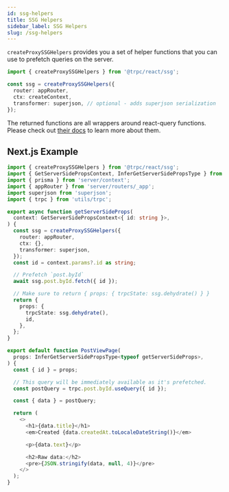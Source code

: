 ```yaml
---
id: ssg-helpers
title: SSG Helpers
sidebar_label: SSG Helpers
slug: /ssg-helpers
---
```


`createProxySSGHelpers` provides you a set of helper functions that you can use to prefetch queries on the server.

```ts
import { createProxySSGHelpers } from '@trpc/react/ssg';

const ssg = createProxySSGHelpers({
  router: appRouter,
  ctx: createContext,
  transformer: superjson, // optional - adds superjson serialization
});
```

The returned functions are all wrappers around react-query functions. Please check out [their docs](https://react-query.tanstack.com/overview) to learn more about them.

## Next.js Example

```ts title='pages/posts/[id].tsx'
import { createProxySSGHelpers } from '@trpc/react/ssg';
import { GetServerSidePropsContext, InferGetServerSidePropsType } from 'next';
import { prisma } from 'server/context';
import { appRouter } from 'server/routers/_app';
import superjson from 'superjson';
import { trpc } from 'utils/trpc';

export async function getServerSideProps(
  context: GetServerSidePropsContext<{ id: string }>,
) {
  const ssg = createProxySSGHelpers({
    router: appRouter,
    ctx: {},
    transformer: superjson,
  });
  const id = context.params?.id as string;

  // Prefetch `post.byId`
  await ssg.post.byId.fetch({ id });

  // Make sure to return { props: { trpcState: ssg.dehydrate() } }
  return {
    props: {
      trpcState: ssg.dehydrate(),
      id,
    },
  };
}

export default function PostViewPage(
  props: InferGetServerSidePropsType<typeof getServerSideProps>,
) {
  const { id } = props;

  // This query will be immediately available as it's prefetched.
  const postQuery = trpc.post.byId.useQuery({ id });

  const { data } = postQuery;

  return (
    <>
      <h1>{data.title}</h1>
      <em>Created {data.createdAt.toLocaleDateString()}</em>

      <p>{data.text}</p>

      <h2>Raw data:</h2>
      <pre>{JSON.stringify(data, null, 4)}</pre>
    </>
  );
}
```
